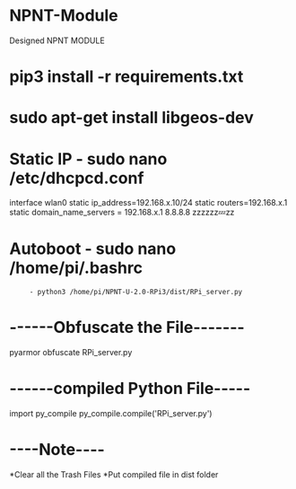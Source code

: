 # NPNT-Module
Designed NPNT MODULE
# pip3 install -r requirements.txt
# sudo apt-get install libgeos-dev
# Static IP - sudo nano /etc/dhcpcd.conf

interface wlan0
static ip_address=192.168.x.10/24
static routers=192.168.x.1
static domain_name_servers = 192.168.x.1 8.8.8.8 zzzzzz:zzz:zz

# Autoboot - sudo nano /home/pi/.bashrc
         - python3 /home/pi/NPNT-U-2.0-RPi3/dist/RPi_server.py
         
# ------Obfuscate the File-------
pyarmor obfuscate RPi_server.py

# ------compiled Python File-----
import py_compile
py_compile.compile('RPi_server.py')

# ----Note----
*Clear all the Trash Files
*Put compiled file in dist folder

